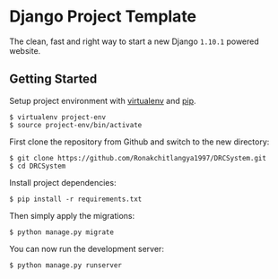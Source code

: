 # Django Project Template

The clean, fast and right way to start a new Django `1.10.1` powered website.

## Getting Started

Setup project environment with [virtualenv](https://virtualenv.pypa.io) and [pip](https://pip.pypa.io).

    $ virtualenv project-env
    $ source project-env/bin/activate

First clone the repository from Github and switch to the new directory:

    $ git clone https://github.com/Ronakchitlangya1997/DRCSystem.git
    $ cd DRCSystem
    
Install project dependencies:

    $ pip install -r requirements.txt
    
    
Then simply apply the migrations:

    $ python manage.py migrate
    

You can now run the development server:

    $ python manage.py runserver